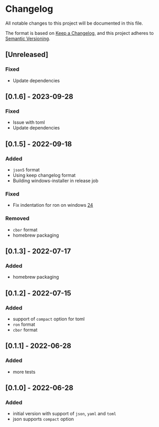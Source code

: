 # Changelog
All notable changes to this project will be documented in this file.

The format is based on [Keep a Changelog](https://keepachangelog.com/en/1.0.0/),
and this project adheres to [Semantic Versioning](https://semver.org/spec/v2.0.0.html).

## [Unreleased]
### Fixed
- Update dependencies

## [0.1.6] - 2023-09-28
### Fixed
- Issue with toml
- Update dependencies

## [0.1.5] - 2022-09-18
### Added
- `json5` format
- Using keep changelog format
- Building windows-installer in release job
### Fixed
- Fix indentation for ron on windows [24](https://github.com/oriontvv/convfmt/pull/24)
### Removed
- `cbor` format
- homebrew packaging

## [0.1.3]  - 2022-07-17
### Added
- homebrew packaging

## [0.1.2] - 2022-07-15
### Added
- support of `compact` option for toml
- `ron` format
- `cbor` format

## [0.1.1] - 2022-06-28
### Added
- more tests

## [0.1.0] - 2022-06-28
### Added
- initial version with support of `json`, `yaml` and `toml`
- json supports `compact` option
